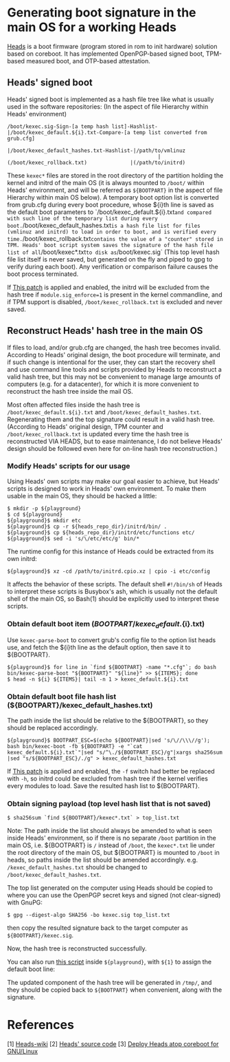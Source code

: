 # Generating boot signature in the main OS for a working Heads

[Heads](https://github.com/osresearch/heads) is a boot firmware (program stored in rom to init hardware) solution based on coreboot. It has implemented OpenPGP-based signed boot, TPM-based measured boot, and OTP-based attestation.

## Heads' signed boot
Heads' signed boot is implemented as a hash file tree like what is usually used in the software repositories: (In the aspect of file Hierarchy within Heads' environment)
```
/boot/kexec.sig-Sign-[a temp hash list]-Hashlist-|/boot/kexec_default.${i}.txt-Compare-[a temp list converted from grub.cfg]
	                                             |/boot/kexec_default_hashes.txt-Hashlist-|/path/to/vmlinuz
                                                 |(/boot/kexec_rollback.txt)              |(/path/to/initrd)
```

These `kexec*` files are stored in the root directory of the partition holding the kernel and initrd of the main OS (it is always mounted to `/boot/` within Heads' environment, and will be referred as `${BOOTPART}` in the aspect of file Hierarchy within main OS below). A temporary boot option list is converted from grub.cfg during every boot procedure, whose ${i}th line is saved as the default boot parameters to `/boot/kexec_default.${i}.txt` and compared with such line of the temporary list during every boot. `/boot/kexec_default_hashes.txt` is a hash file list for files (vmlinuz and initrd) to load in order to boot, and is verified every time. `/boot/kexec_rollback.txt` contains the value of a "counter" stored in TPM. Heads' boot script system saves the signature of the hash file list of all `/boot/kexec*.txt` to disk as `/boot/kexec.sig` (This top level hash file list itself is never saved, but generated on the fly and piped to gpg to verify during each boot). Any verification or comparison failure causes the boot process terminated.

If [This patch](https://github.com/osresearch/heads/pull/294) is applied and enabled, the initrd will be excluded from the hash tree if `module.sig_enforce=1` is present in the kernel commandline, and if TPM support is disabled, `/boot/kexec_rollback.txt` is excluded and never saved.

## Reconstruct Heads' hash tree in the main OS
If files to load, and/or grub.cfg are changed, the hash tree becomes invalid. According to Heads' original design, the boot procedure will terminate, and if such change is intentional for the user, they can start the recovery shell and use command line tools and scripts provided by Heads to reconstruct a valid hash tree, but this may not be convenient to manage large amounts of computers (e.g. for a datacenter), for which it is more convenient to reconstruct the hash tree inside the mail OS.

Most often affected files inside the hash tree is `/boot/kexec_default.${i}.txt` and `/boot/kexec_default_hashes.txt`. Regenerating them and the top signature could result in a valid hash tree.
(According to Heads' original design, TPM counter and `/boot/kexec_rollback.txt` is updated every time the hash tree is reconstructed VIA HEADS, but to ease maintenance, I do not believe Heads' design should be followed even here for on-line hash tree reconstruction.)

### Modify Heads' scripts for our usage
Using Heads' own scripts may make our goal easier to achieve, but Heads' scripts is designed to work in Heads' own environment. To make them usable in the main OS, they should be hacked a little:
```
$ mkdir -p ${playground}
$ cd ${playground}
${playground}$ mkdir etc
${playground}$ cp -r ${heads_repo_dir}/initrd/bin/ .
${playground}$ cp ${heads_repo_dir}/initrd/etc/functions etc/
${playground}$ sed -i 's/\/etc/etc/g' bin/*
```

The runtime config for this instance of Heads could be extracted from its own initrd:
```
${playground}$ xz -cd /path/to/initrd.cpio.xz | cpio -i etc/config
```
It affects the behavior of these scripts.
The default shell `#!/bin/sh` of Heads to interpret these scripts is Busybox's ash, which is usually not the default shell of the main OS, so Bash(1) should be explicitly used to interpret these scripts.

### Obtain default boot item (${BOOTPART}/kexec_default.${i}.txt)
Use `kexec-parse-boot` to convert grub's config file to the option list heads use, and fetch the ${i}th line as the default option, then save it to ${BOOTPART}.

```
${playground}$ for line in `find ${BOOTPART} -name "*.cfg"`; do bash bin/kexec-parse-boot "${BOOTPART}" "${line}" >> ${ITEMS}; done
$ head -n ${i} ${ITEMS}| tail -n 1 > kexec_default.${i}.txt
```

### Obtain default boot file hash list (${BOOTPART}/kexec_default_hashes.txt)
The path inside the list should be relative to the ${BOOTPART}, so they should be replaced accordingly.
```
${playground}$ BOOTPART_ESC=$(echo ${BOOTPART}|sed 's/\//\\\//g'); bash bin/kexec-boot -fb ${BOOTPART} -e "`cat kexec_default.${i}.txt`"|sed "s/^\./${BOOTPART_ESC}/g"|xargs sha256sum |sed "s/${BOOTPART_ESC}/./g" > kexec_default_hashes.txt
```

If [This patch](https://github.com/osresearch/heads/pull/294) is applied and enabled, the `-f` switch had better be replaced with `-h`, so initrd could be excluded from hash tree if the kernel verifies every modules to load.
Save the resulted hash list to ${BOOTPART}.

### Obtain signing payload (top level hash list that is not saved)
```
$ sha256sum `find ${BOOTPART}/kexec*.txt` > top_list.txt
```
Note: The path inside the list should always be amended to what is seen inside Heads' environment, so if there is no separate `/boot` partition in the main OS, i.e. ${BOOTPART} is `/` instead of `/boot`, the `kexec*.txt` lie under the root directory of the main OS, but ${BOOTPART} is mounted to `/boot` in heads, so paths inside the list should be amended accordingly. e.g. `/kexec_default_hashes.txt` should be changed to `/boot/kexec_default_hashes.txt`.

The top list generated on the computer using Heads should be copied to where you can use the OpenPGP secret keys and signed (not clear-signed) with GnuPG:
```
$ gpg --digest-algo SHA256 -bo kexec.sig top_list.txt
```
then copy the resulted signature back to the target computer as `${BOOTPART}/kexec.sig`. 

Now, the hash tree is reconstructed successfully.

You can also run [this script](/scripts/heads_remote_sign.sh) inside `${playground}`, with `${1}` to assign the default boot line:

The updated component of the hash tree will be generated in `/tmp/`, and they should be copied back to `${BOOTPART}` when convenient, along with the signature.

# References
[1] [Heads-wiki](https://github.com/osresearch/heads-wiki)
[2] [Heads' source code](https://github.com/osresearch/heads)
[3] [Deploy Heads atop coreboot for GNU/Linux](https://github.com/hardenedlinux/Debian-GNU-Linux-Profiles/blob/master/docs/hardened_boot/heads-atop-coreboot.md)
